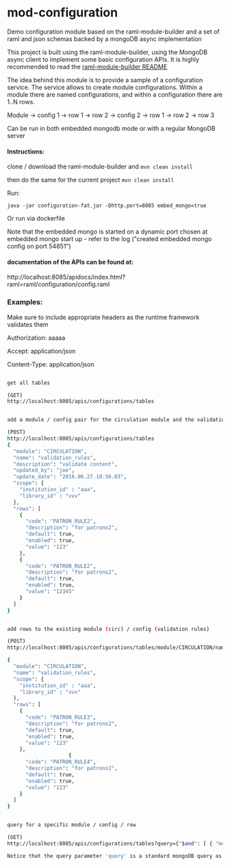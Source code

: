 # mod-configuration
Demo configuration module based on the raml-module-builder and a set of raml and json schemas backed by a mongoDB async implementation

This project is built using the raml-module-builder, using the MongoDB async client to implement some basic configuration APIs. It is highly recommended to read the [raml-module-builder README](https://github.com/folio-org/raml-module-builder/blob/master/README.md)

The idea behind this module is to provide a sample of a configuration service. The service allows to create module configurations. Within a module there are named configurations, and within a configuration there are 1..N rows. 

Module 
	-> config 1
		 -> row 1
		 -> row 2
	-> config 2
			-> row 1
			-> row 2
			-> row 3
			

Can be run in both embedded mongodb mode or with a regular MongoDB server

#### Instructions:

clone / download the raml-module-builder and `mvn clean install`

then do the same for the current project `mvn clean install`

Run:

`java -jar configuration-fat.jar -Dhttp.port=8085 embed_mongo=true`


Or run via dockerfile

Note that the embedded mongo is started on a dynamic port chosen at embedded mongo start up - refer to the log ("created embedded mongo config on port 54851")


#### documentation of the APIs can be found at:

http://localhost:8085/apidocs/index.html?raml=raml/configuration/config.raml

### Examples:

Make sure to include appropriate headers as the runtime framework validates them

Authorization: aaaaa

Accept: application/json

Content-Type: application/json

```sh

get all tables

(GET)
http://localhost:8085/apis/configurations/tables


add a module / config pair for the circulation module and the validation rules configuration, along with 2 rows

(POST)
http://localhost:8085/apis/configurations/tables		
{
  "module": "CIRCULATION",
  "name": "validation_rules",
  "description": "validate content",
  "updated_by": "joe",
  "update_date": "2016.06.27.10.56.03",
  "scope": {
	"institution_id" : "aaa",
	"library_id" : "vvv"
  },
  "rows": [
	{
	  "code": "PATRON_RULE2",
	  "description": "for patrons2",
	  "default": true,
	  "enabled": true,
	  "value": "123"
	},
	{
	  "code": "PATRON_RULE2",
	  "description": "for patrons2",
	  "default": true,
	  "enabled": true,
	  "value": "12345"
	}
  ]
}


add rows to the existing module (circ) / config (validation rules)

(POST)
http://localhost:8085/apis/configurations/tables/module/CIRCULATION/name/validation_rules

{
  "module": "CIRCULATION",
  "name": "validation_rules",
  "scope": {
	"institution_id" : "aaa",
	"library_id" : "vvv"
  },
  "rows": [
	{
	  "code": "PATRON_RULE3",
	  "description": "for patrons2",
	  "default": true,
	  "enabled": true,
	  "value": "123"
	},
					{
	  "code": "PATRON_RULE4",
	  "description": "for patrons2",
	  "default": true,
	  "enabled": true,
	  "value": "123"
	}
  ]
}


query for a specific module / config / row 

(GET)
http://localhost:8085/apis/configurations/tables?query={"$and": [ { "module": "CIRCULATION"}, { "name": "validation_rules"}, { "rows.code": { "$all": [ "PATRON_RULE" ] } }]}

Notice that the query parameter 'query' is a standard mongoDB query as the configuration module is mongoDB based.

```


